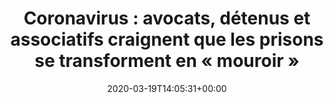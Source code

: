 ---
title: "Coronavirus : avocats, détenus et associatifs craignent que les prisons se transforment en « mouroir »"
date: 2020-03-19T14:05:31+00:00
concerned:
  - morgane-le-hir
press:
  title: BFM
  url: https://www.bfmtv.com/police-justice/coronavirus-avocats-detenus-et-associatifs-craignent-que-les-prisons-se-transforment-en-mouroir-1878212.html
---